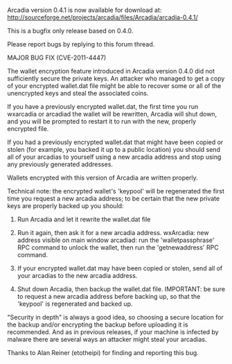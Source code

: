 Arcadia version 0.4.1 is now available for download at:
http://sourceforge.net/projects/arcadia/files/Arcadia/arcadia-0.4.1/

This is a bugfix only release based on 0.4.0.

Please report bugs by replying to this forum thread.

MAJOR BUG FIX  (CVE-2011-4447)

The wallet encryption feature introduced in Arcadia version 0.4.0 did not sufficiently secure the private keys. An attacker who
managed to get a copy of your encrypted wallet.dat file might be able to recover some or all of the unencrypted keys and steal the
associated coins.

If you have a previously encrypted wallet.dat, the first time you run wxarcadia or arcadiad the wallet will be rewritten, Arcadia will
shut down, and you will be prompted to restart it to run with the new, properly encrypted file.

If you had a previously encrypted wallet.dat that might have been copied or stolen (for example, you backed it up to a public
location) you should send all of your arcadias to yourself using a new arcadia address and stop using any previously generated addresses.

Wallets encrypted with this version of Arcadia are written properly.

Technical note: the encrypted wallet's 'keypool' will be regenerated the first time you request a new arcadia address; to be certain that the
new private keys are properly backed up you should:

1. Run Arcadia and let it rewrite the wallet.dat file

2. Run it again, then ask it for a new arcadia address.
wxArcadia: new address visible on main window
arcadiad: run the 'walletpassphrase' RPC command to unlock the wallet,  then run the 'getnewaddress' RPC command.

3. If your encrypted wallet.dat may have been copied or stolen, send all of your arcadias to the new arcadia address.

4. Shut down Arcadia, then backup the wallet.dat file.
IMPORTANT: be sure to request a new arcadia address before backing up, so that the 'keypool' is regenerated and backed up.

"Security in depth" is always a good idea, so choosing a secure location for the backup and/or encrypting the backup before uploading it is recommended. And as in previous releases, if your machine is infected by malware there are several ways an attacker might steal your arcadias.

Thanks to Alan Reiner (etotheipi) for finding and reporting this bug.
